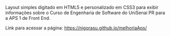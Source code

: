 Layout simples digitado em HTML5 e personalizado em CSS3 para exibir informações sobre o Curso de Engenharia de Software do UniSenai PR para a APS 1 de Front End.

Link para acessar a página: https://nigorasu.github.io/melhoriaAps/
